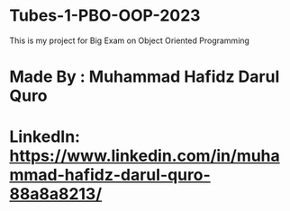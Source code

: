 # Tubes-1-PBO-OOP-2023
This is my project for Big Exam on Object Oriented Programming

# Made By : Muhammad Hafidz Darul Quro
# LinkedIn: https://www.linkedin.com/in/muhammad-hafidz-darul-quro-88a8a8213/

